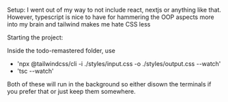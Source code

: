 Setup:
I went out of my way to not include react, nextjs or anything like that. 
However, typescript is nice to have for hammering the OOP aspects 
more into my brain and tailwind makes me hate CSS less

Starting the project:

Inside the todo-remastered folder, use
- 'npx @tailwindcss/cli -i ./styles/input.css -o ./styles/output.css --watch'
- 'tsc --watch'

Both of these will run in the background so either disown the terminals if you prefer that
or just keep them somewhere.
